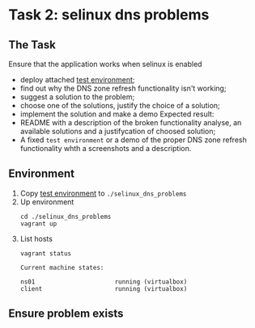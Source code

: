 # Task 2: selinux dns problems

## The Task

Ensure that the application works when selinux is enabled
   - deploy attached [test environment](https://github.com/mbfx/otus-linux-adm/tree/master/selinux_dns_problems);
   - find out why the DNS zone refresh functionality isn't working;
   - suggest a solution to the problem;
   - choose one of the solutions, justify the choice of a solution;
   - implement the solution and make a demo
Expected result:
- README with a description of the broken functionality analyse, an available solutions and a justifycation of choosed solution;
- A fixed `test environment` or a demo of the proper DNS zone refresh functionality whth a screenshots and a description.

## Environment

1. Copy [test environment](https://github.com/mbfx/otus-linux-adm/tree/master/selinux_dns_problems) to `./selinux_dns_problems`
2. Up environment
   ```shell
   cd ./selinux_dns_problems
   vagrant up
   ```
3. List hosts
   ```shell
   vagrant status
   ```
   ```log
   Current machine states:

   ns01                      running (virtualbox)
   client                    running (virtualbox)
   ```

## Ensure problem exists


